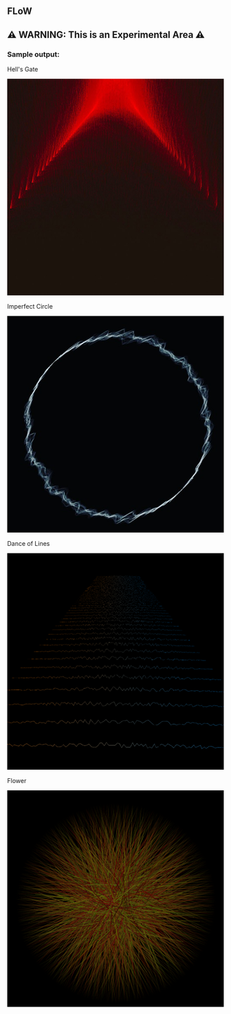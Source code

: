 ## FLoW

## ⚠️ WARNING: This is an Experimental Area ⚠️

### Sample output:

Hell's Gate

![Hell's Gate](Images/1.jpg "Hell's Gate")

Imperfect Circle 

![Imperfect Circle](Images/2.jpg "Imperfect Circle")

Dance of Lines

![Dance of Lines](Images/3.png "Dance of Lines")


Flower

![Flower](Images/4.png "Flower")
